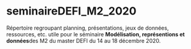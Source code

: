 # seminaireDEFI_M2_2020
Répertoire regroupant planning, présentations, jeux de données, ressources, etc. utile pour le séminaire **Modélisation, représentions et données**des M2 du master DEFI du 14 au 18 décembre 2020.


